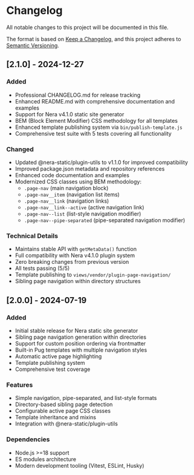 # Changelog

All notable changes to this project will be documented in this file.

The format is based on [Keep a Changelog](https://keepachangelog.com/en/1.0.0/),
and this project adheres to [Semantic Versioning](https://semver.org/spec/v2.0.0.html).

## [2.1.0] - 2024-12-27

### Added

-   Professional CHANGELOG.md for release tracking
-   Enhanced README.md with comprehensive documentation and examples
-   Support for Nera v4.1.0 static site generator
-   BEM (Block Element Modifier) CSS methodology for all templates
-   Enhanced template publishing system via `bin/publish-template.js`
-   Comprehensive test suite with 5 tests covering all functionality

### Changed

-   Updated @nera-static/plugin-utils to v1.1.0 for improved compatibility
-   Improved package.json metadata and repository references
-   Enhanced code documentation and examples
-   Modernized CSS classes using BEM methodology:
    -   `.page-nav` (main navigation block)
    -   `.page-nav__item` (navigation list items)
    -   `.page-nav__link` (navigation links)
    -   `.page-nav__link--active` (active navigation link)
    -   `.page-nav--list` (list-style navigation modifier)
    -   `.page-nav--pipe-separated` (pipe-separated navigation modifier)

### Technical Details

-   Maintains stable API with `getMetaData()` function
-   Full compatibility with Nera v4.1.0 plugin system
-   Zero breaking changes from previous version
-   All tests passing (5/5)
-   Template publishing to `views/vendor/plugin-page-navigation/`
-   Sibling page navigation within directory structures

## [2.0.0] - 2024-07-19

### Added

-   Initial stable release for Nera static site generator
-   Sibling page navigation generation within directories
-   Support for custom position ordering via frontmatter
-   Built-in Pug templates with multiple navigation styles
-   Automatic active page highlighting
-   Template publishing system
-   Comprehensive test coverage

### Features

-   Simple navigation, pipe-separated, and list-style formats
-   Directory-based sibling page detection
-   Configurable active page CSS classes
-   Template inheritance and mixins
-   Integration with @nera-static/plugin-utils

### Dependencies

-   Node.js >=18 support
-   ES modules architecture
-   Modern development tooling (Vitest, ESLint, Husky)
